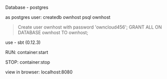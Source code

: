 
Database - postgres

as postgres user:
createdb ownhost
psql ownhost

> Create user ownhost with password 'owncloud456';
> GRANT ALL ON DATABASE ownhost TO ownhost;

use - sbt   (0.12.3)

RUN:
container:start

STOP:
container:stop

view in browser: localhost:8080